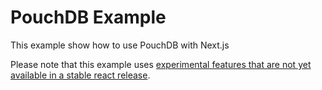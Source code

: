 # PouchDB Example

This example show how to use PouchDB with Next.js

Please note that this example uses [experimental features that are not yet available in a stable react release](https://reactjs.org/docs/concurrent-mode-suspense.html).
